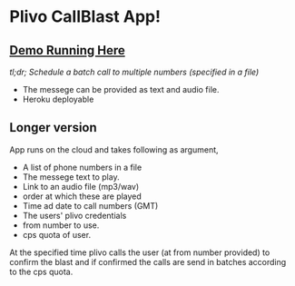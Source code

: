 # Plivo CallBlast App!
## [Demo Running Here](http://immense-scrubland-3463.herokuapp.com/)

_tl;dr; Schedule a batch call to multiple numbers (specified in a file)_

- The messege can be provided as text and audio file.
- Heroku deployable

## Longer version
App runs on the cloud and takes following as argument,

 - A list of phone numbers in a file
 - The messege text to play.
 - Link to an audio file (mp3/wav)
 - order at which these are played
 - Time ad date to call numbers (GMT)
 - The users' plivo credentials
 - from number to use.
 - cps quota of user.

At the specified time plivo calls the user (at from number provided) to confirm the blast and if confirmed the calls are send in batches according to the cps quota.
